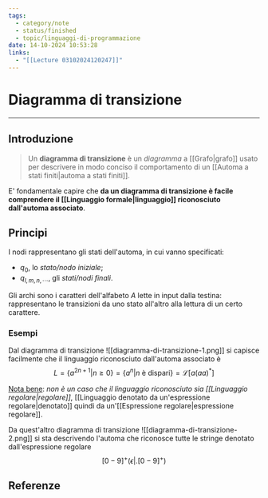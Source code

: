 ```yaml
---
tags:
  - category/note
  - status/finished
  - topic/linguaggi-di-programmazione
date: 14-10-2024 10:53:28
links:
  - "[[Lecture 03102024120247]]"
---
```

# Diagramma di transizione
---
## Introduzione
> Un **diagramma di transizione** è un _diagramma_ a [[Grafo|grafo]] usato per descrivere in modo conciso il comportamento di un [[Automa a stati finiti|automa a stati finiti]].

E' fondamentale capire che **da un diagramma di transizione è facile comprendere il [[Linguaggio formale|linguaggio]] riconosciuto dall'automa associato**.

## Principi
I nodi rappresentano gli stati dell'automa, in cui vanno specificati:
- $q_{0}$, lo _stato/nodo iniziale_;
- $q_{l, m, n, \cdots}$, gli _stati/nodi finali_.

Gli archi sono i caratteri dell'alfabeto $A$ lette in input dalla testina: rappresentano le transizioni da uno stato all'altro alla lettura di un certo carattere.

### Esempi
Dal diagramma di transizione
![[diagramma-di-transizione-1.png]]
si capisce facilmente che il linguaggio riconosciuto dall'automa associato è
$$L = \{a^{2n+1} | n \geq 0\} = \{a^{n} | n \text{ è dispari}\} = \mathscr{L}[a(aa)^{*}]$$

<u>Nota bene</u>: _non è un caso che il linguaggio riconosciuto sia [[Linguaggio regolare|regolare]]_, [[Linguaggio denotato da un'espressione regolare|denotato]] quindi da un'[[Espressione regolare|espressione regolare]].

Da quest'altro diagramma di transizione
![[diagramma-di-transizione-2.png]]
si sta descrivendo l'automa che riconosce tutte le stringe denotato dall'espressione regolare
$$[0-9]^{+}(\epsilon|.[0-9]^{+})$$

## Referenze